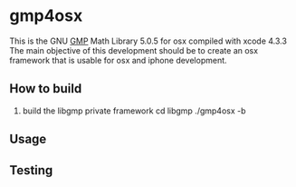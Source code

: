 gmp4osx
=============

This is the GNU [GMP][gmp] Math Library 5.0.5 for osx compiled with xcode 4.3.3
The main objective of this development should be to create an osx framework
that is usable for osx and iphone development.

How to build
-----------
1. build the libgmp private framework
   cd libgmp
   ./gmp4osx -b

Usage
-----

Testing
-------

[gmp]: http://gmplib.org/
[r2h]: http://github.com/github/markup/tree/master/lib/github/commands/rest2html
[r2hc]: http://github.com/github/markup/tree/master/lib/github/markups.rb#L13
[1]: http://github.com/github/markup/issues

